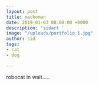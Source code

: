 ```yaml
---
layout: post
title: machoman
date: 2019-01-03 08:00:00 +0000
description: 'sidart '
image: "/uploads/portfolio 1.jpg"
author: sid
tags:
- cat
- dog

---
```

robocat in wait.....
